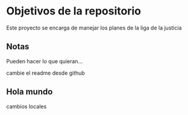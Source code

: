 # Objetivos de la repositorio

Este proyecto se encarga de manejar los planes de la liga de la justicia


## Notas
Pueden hacer lo que quieran...

cambie el readme desde github


## Hola mundo
cambios locales
